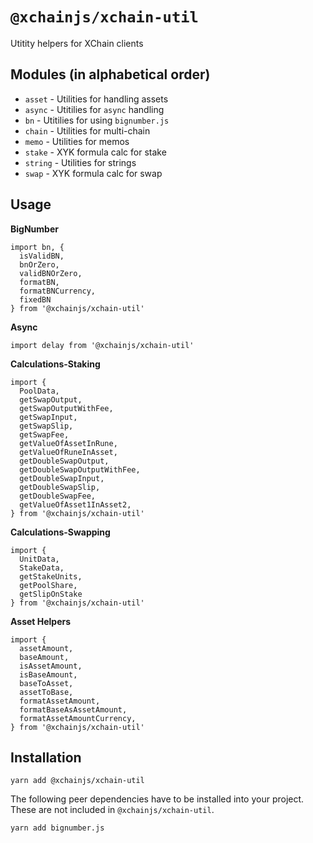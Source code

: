 # `@xchainjs/xchain-util`

Utitity helpers for XChain clients

## Modules (in alphabetical order)

- `asset` - Utilities for handling assets
- `async` - Utitilies for `async` handling
- `bn` - Utitilies for using `bignumber.js`
- `chain` - Utilities for multi-chain
- `memo` - Utilities for memos
- `stake` - XYK formula calc for stake
- `string` - Utilities for strings
- `swap` - XYK formula calc for swap

## Usage

**BigNumber**

```
import bn, {
  isValidBN,
  bnOrZero,
  validBNOrZero,
  formatBN,
  formatBNCurrency,
  fixedBN
} from '@xchainjs/xchain-util'
```

**Async**

```
import delay from '@xchainjs/xchain-util'
```

**Calculations-Staking**

```
import {
  PoolData,
  getSwapOutput,
  getSwapOutputWithFee,
  getSwapInput,
  getSwapSlip,
  getSwapFee,
  getValueOfAssetInRune,
  getValueOfRuneInAsset,
  getDoubleSwapOutput,
  getDoubleSwapOutputWithFee,
  getDoubleSwapInput,
  getDoubleSwapSlip,
  getDoubleSwapFee,
  getValueOfAsset1InAsset2,
} from '@xchainjs/xchain-util'
```

**Calculations-Swapping**

```
import {
  UnitData,
  StakeData,
  getStakeUnits,
  getPoolShare,
  getSlipOnStake
} from '@xchainjs/xchain-util'
```

**Asset Helpers**

```
import {
  assetAmount,
  baseAmount,
  isAssetAmount,
  isBaseAmount,
  baseToAsset,
  assetToBase,
  formatAssetAmount,
  formatBaseAsAssetAmount,
  formatAssetAmountCurrency,
} from '@xchainjs/xchain-util'
```

## Installation

```
yarn add @xchainjs/xchain-util
```

The following peer dependencies have to be installed into your project. These are not included in `@xchainjs/xchain-util`.

```
yarn add bignumber.js
```
